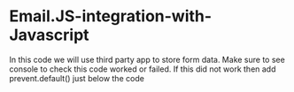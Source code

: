 # Email.JS-integration-with-Javascript
In this code we will use third party app to store form data. Make sure to see console to check this code worked or failed. If this did not work then add prevent.default() just below the code
